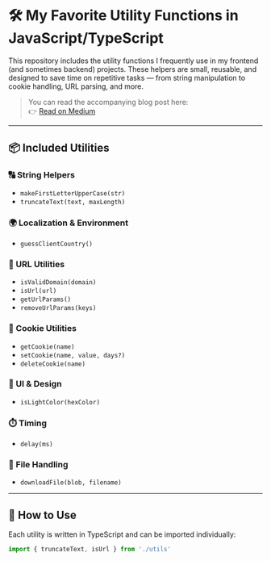 # 🛠️ My Favorite Utility Functions in JavaScript/TypeScript

This repository includes the utility functions I frequently use in my frontend (and sometimes backend) projects. These helpers are small, reusable, and designed to save time on repetitive tasks — from string manipulation to cookie handling, URL parsing, and more.

> You can read the accompanying blog post here:  
👉 [Read on Medium](https://medium.com/@sercangundogan35/my-favorite-utility-functions-in-javascript-typescript-projects-56a839b4948d)

---

## 📦 Included Utilities

### 🔠 String Helpers
- `makeFirstLetterUpperCase(str)`
- `truncateText(text, maxLength)`

### 🌍 Localization & Environment
- `guessClientCountry()`

### 🔗 URL Utilities
- `isValidDomain(domain)`
- `isUrl(url)`
- `getUrlParams()`
- `removeUrlParams(keys)`

### 🍪 Cookie Utilities
- `getCookie(name)`
- `setCookie(name, value, days?)`
- `deleteCookie(name)`

### 🎨 UI & Design
- `isLightColor(hexColor)`

### ⏱️ Timing
- `delay(ms)`

### 📁 File Handling
- `downloadFile(blob, filename)`

---

## 🚀 How to Use

Each utility is written in TypeScript and can be imported individually:

```ts
import { truncateText, isUrl } from './utils'
